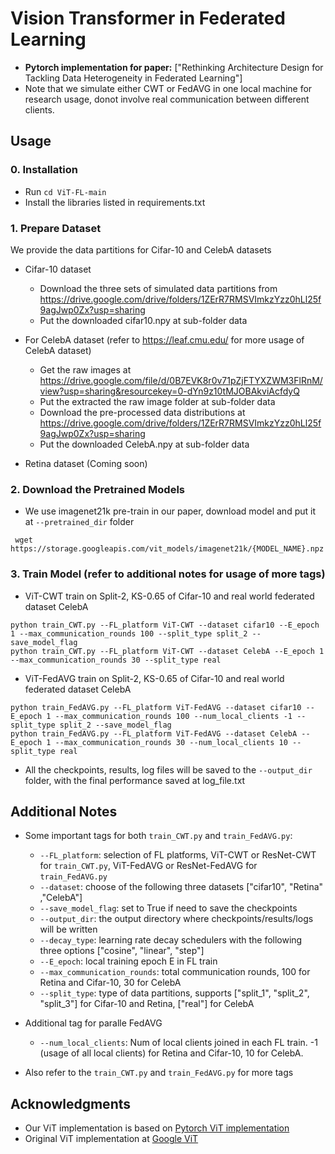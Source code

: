 # Vision Transformer in Federated Learning 
* **Pytorch implementation for paper:** ["Rethinking Architecture Design for Tackling Data Heterogeneity in Federated Learning"]
* Note that we simulate either CWT or FedAVG in one local machine for research usage, donot involve real communication between different clients. 

## Usage
### 0. Installation

- Run `cd ViT-FL-main`
- Install the libraries listed in requirements.txt 


### 1. Prepare Dataset 

We provide the data partitions for Cifar-10 and CelebA datasets 

- Cifar-10 dataset 
    * Download the three sets of simulated data partitions from https://drive.google.com/drive/folders/1ZErR7RMSVImkzYzz0hLl25f9agJwp0Zx?usp=sharing
    * Put the downloaded cifar10.npy at sub-folder data 
    
- For CelebA dataset (refer to https://leaf.cmu.edu/ for more usage of CelebA dataset)
    * Get the raw images at https://drive.google.com/file/d/0B7EVK8r0v71pZjFTYXZWM3FlRnM/view?usp=sharing&resourcekey=0-dYn9z10tMJOBAkviAcfdyQ
    * Put the extracted the raw image folder at sub-folder data
    * Download the pre-processed data distributions at https://drive.google.com/drive/folders/1ZErR7RMSVImkzYzz0hLl25f9agJwp0Zx?usp=sharing
    * Put the downloaded CelebA.npy at sub-folder data 
   
- Retina dataset (Coming soon)

### 2. Download the Pretrained Models
- We use imagenet21k pre-train in our paper, download model and put it at ```--pretrained_dir``` folder

` wget https://storage.googleapis.com/vit_models/imagenet21k/{MODEL_NAME}.npz`


### 3. Train Model (refer to additional notes for usage of more tags)
- ViT-CWT train on Split-2, KS-0.65 of Cifar-10 and real world federated dataset CelebA  

```
python train_CWT.py --FL_platform ViT-CWT --dataset cifar10 --E_epoch 1 --max_communication_rounds 100 --split_type split_2 --save_model_flag
python train_CWT.py --FL_platform ViT-CWT --dataset CelebA --E_epoch 1 --max_communication_rounds 30 --split_type real

```

- ViT-FedAVG train on Split-2, KS-0.65 of Cifar-10 and real world federated dataset CelebA  


```
python train_FedAVG.py --FL_platform ViT-FedAVG --dataset cifar10 --E_epoch 1 --max_communication_rounds 100 --num_local_clients -1 --split_type split_2 --save_model_flag
python train_FedAVG.py --FL_platform ViT-FedAVG --dataset CelebA --E_epoch 1 --max_communication_rounds 30 --num_local_clients 10 --split_type real

```

- All the checkpoints, results, log files will be saved to the ```--output_dir``` folder, with the final performance saved at log_file.txt 

## Additional Notes
- Some important tags for both ```train_CWT.py``` and ```train_FedAVG.py```:
    - ```--FL_platform```: selection of FL platforms, ViT-CWT or ResNet-CWT for ```train_CWT.py```, ViT-FedAVG or ResNet-FedAVG for ```train_FedAVG.py```  
    - ```--dataset```: choose of the following three datasets ["cifar10", "Retina" ,"CelebA"]
    - ```--save_model_flag```: set to True if need to save the checkpoints 
    - ```--output_dir```: the output directory where checkpoints/results/logs will be written 
    - ```--decay_type```: learning rate decay schedulers with the following three options ["cosine", "linear", "step"]
    - ```--E_epoch```: local training epoch E in FL train
    - ```--max_communication_rounds```: total communication rounds, 100 for Retina and Cifar-10, 30 for CelebA
    - ```--split_type```: type of data partitions, supports ["split_1", "split_2", "split_3"] for Cifar-10 and Retina, ["real"] for CelebA

- Additional tag for paralle FedAVG
    - ```--num_local_clients```: Num of local clients joined in each FL train. -1 (usage of all local clients) for Retina and Cifar-10, 10 for CelebA.  

- Also refer to the ```train_CWT.py``` and ```train_FedAVG.py``` for more tags

## Acknowledgments
- Our ViT implementation is based on [Pytorch ViT implementation](https://github.com/jeonsworld/ViT-pytorch)
- Original ViT implementation at [Google ViT](https://github.com/google-research/vision_transformer)






